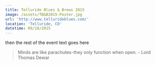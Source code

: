 ```yaml
---
title: Telluride Blues & Brews 2015
image: /assets/TB&B2015-Poster.jpg
url: 'http://www.tellurideblues.com/'
location: 'Telluride, CO'
datetime: 09/18/2015
---
```


then the rest of the event text goes here

> Minds are like parachutes-they only function when open. - Lord Thomas Dewar
